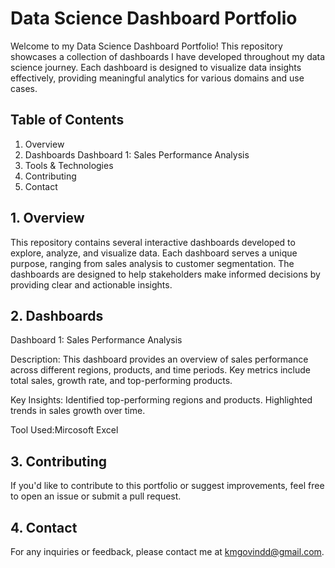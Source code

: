 # Data Science Dashboard Portfolio
Welcome to my Data Science Dashboard Portfolio! This repository showcases a collection of dashboards I have developed throughout my data science journey. Each dashboard is designed to visualize data insights effectively, providing meaningful analytics for various domains and use cases.

## Table of Contents
1. Overview
2. Dashboards
   Dashboard 1: Sales Performance Analysis
3. Tools & Technologies
4. Contributing
5. Contact

## 1. Overview
This repository contains several interactive dashboards developed to explore, analyze, and visualize data. Each dashboard serves a unique purpose, ranging from sales analysis to customer segmentation. The dashboards are designed to help stakeholders make informed decisions by providing clear and actionable insights.

## 2. Dashboards

Dashboard 1: Sales Performance Analysis

Description: This dashboard provides an overview of sales performance across different regions, products, and time periods. Key metrics include total sales, growth rate, and top-performing products.

Key Insights:
Identified top-performing regions and products.
Highlighted trends in sales growth over time.

Tool Used:Mircosoft Excel

## 3. Contributing

If you'd like to contribute to this portfolio or suggest improvements, feel free to open an issue or submit a pull request.

## 4. Contact

For any inquiries or feedback, please contact me at kmgovindd@gmail.com.
